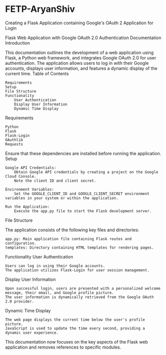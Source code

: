 # FETP-AryanShiv
Creating a Flask Application containing Google's OAuth 2 Application for Login 

Flask Web Application with Google OAuth 2.0 Authentication Documentation
Introduction

This documentation outlines the development of a web application using Flask, a Python web framework, and integrates Google OAuth 2.0 for user authentication. The application allows users to log in with their Google accounts, displays user information, and features a dynamic display of the current time.
Table of Contents

    Requirements
    Setup
    File Structure
    Functionality
        User Authentication
        Display User Information
        Dynamic Time Display

Requirements

    Python
    Flask
    Flask-Login
    OAuthlib
    Requests

Ensure that these dependencies are installed before running the application.
Setup

    Google API Credentials:
        Obtain Google API credentials by creating a project on the Google Cloud Console.
        Note the client ID and client secret.

    Environment Variables:
        Set the GOOGLE_CLIENT_ID and GOOGLE_CLIENT_SECRET environment variables in your system or within the application.

    Run the Application:
        Execute the app.py file to start the Flask development server.

File Structure

The application consists of the following key files and directories:

    app.py: Main application file containing Flask routes and configuration.
    templates: Directory containing HTML templates for rendering pages.

Functionality
User Authentication

    Users can log in using their Google accounts.
    The application utilizes Flask-Login for user session management.

Display User Information

    Upon successful login, users are presented with a personalized welcome message, their email, and Google profile picture.
    The user information is dynamically retrieved from the Google OAuth 2.0 provider.

Dynamic Time Display

    The web page displays the current time below the user's profile picture.
    JavaScript is used to update the time every second, providing a dynamic user experience.

This documentation now focuses on the key aspects of the Flask web application and removes references to specific modules.
